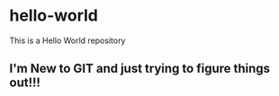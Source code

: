 # hello-world
This is a Hello World repository

## I'm New to GIT and just trying to figure things out!!!

